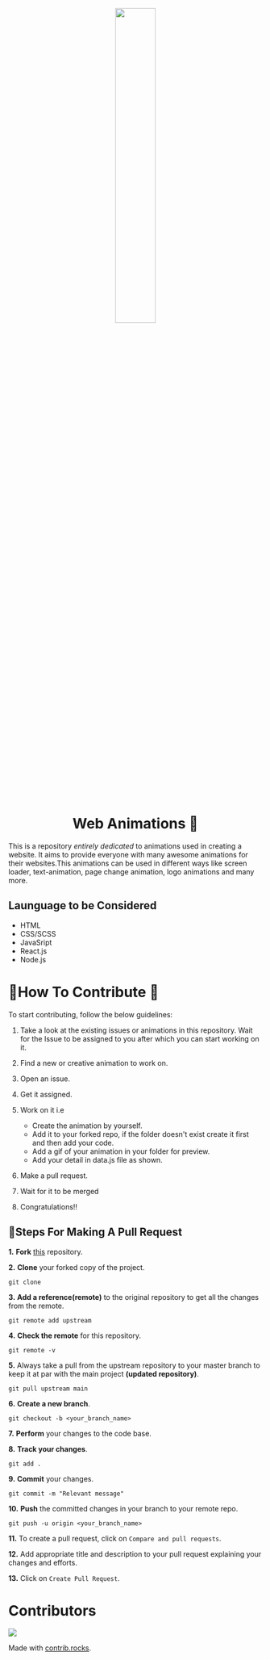 <p align="center">
    <a href="https://hacktoberfest.digitalocean.com/">
        <img src="./Logo.png" width="40%">
    </a>
</p>
<h1 align="center"> Web Animations 🎉</h1>

This is a repository *entirely dedicated* to animations used in creating a website. It aims to provide everyone with many awesome animations for their websites.This animations can be used in different ways like screen loader, text-animation, page change animation, logo animations and many more.

## Launguage to be Considered
- HTML
- CSS/SCSS
- JavaSript
- React.js
- Node.js

# 🎇How To Contribute 🎇

To start contributing, follow the below guidelines:

1. Take a look at the existing issues or animations in this repository. Wait for the Issue to be assigned to you after which you can start working on it.

2. Find a new or creative animation to work on.

2. Open an issue.

3. Get it assigned.

4. Work on it i.e 
   * Create the animation by yourself.
   * Add it to your forked repo, if the folder doesn't exist create it first and then add your code.
   * Add a gif of your animation in your folder for preview.
   * Add your detail in data.js file as shown.

5. Make a pull request. 

6. Wait for it to be merged 

7. Congratulations!!

##  🎇Steps For Making A Pull Request 

**1.** **Fork** [this]() repository.

**2.** **Clone** your forked copy of the project.

```
git clone 
```

**3.** **Add a reference(remote)** to the original repository to get all the changes from the remote.

```
git remote add upstream 
```

**4.** **Check the remote** for this repository.

```
git remote -v
```

**5.**  Always take a pull from the upstream repository to your master branch to keep it at par with the main project **(updated repository)**.

```
git pull upstream main
```

**6.** **Create a new branch**.

```
git checkout -b <your_branch_name>
```

**7.** **Perform** your changes to the code base.

**8.** **Track your changes**.

```
git add . 
```

**9.** **Commit** your changes.

```
git commit -m "Relevant message"
```

**10.** **Push** the committed changes in your branch to your remote repo.

```
git push -u origin <your_branch_name>
```

**11.** To create a pull request, click on `Compare and pull requests`.

**12.** Add appropriate title and description to your pull request explaining your changes and efforts.

**13.** Click on `Create Pull Request`.



# Contributors

<a href="https://github.com/GauravMKedia/animation-collections/graphs/contributors">
  <img src="https://contrib.rocks/image?repo=GauravMKedia/animation-collections" />
</a>

Made with [contrib.rocks](https://contrib.rocks).
